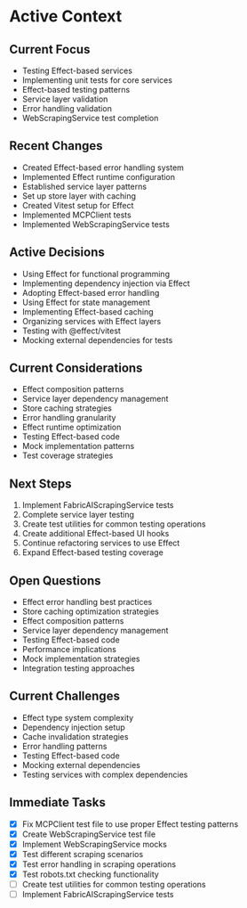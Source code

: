 # Active Context

## Current Focus
- Testing Effect-based services
- Implementing unit tests for core services
- Effect-based testing patterns
- Service layer validation
- Error handling validation
- WebScrapingService test completion

## Recent Changes
- Created Effect-based error handling system
- Implemented Effect runtime configuration
- Established service layer patterns
- Set up store layer with caching
- Created Vitest setup for Effect
- Implemented MCPClient tests
- Implemented WebScrapingService tests

## Active Decisions
- Using Effect for functional programming
- Implementing dependency injection via Effect
- Adopting Effect-based error handling
- Using Effect for state management
- Implementing Effect-based caching
- Organizing services with Effect layers
- Testing with @effect/vitest
- Mocking external dependencies for tests

## Current Considerations
- Effect composition patterns
- Service layer dependency management
- Store caching strategies
- Error handling granularity
- Effect runtime optimization
- Testing Effect-based code
- Mock implementation patterns
- Test coverage strategies

## Next Steps
1. Implement FabricAIScrapingService tests
2. Complete service layer testing
3. Create test utilities for common testing operations
4. Create additional Effect-based UI hooks
5. Continue refactoring services to use Effect
6. Expand Effect-based testing coverage

## Open Questions
- Effect error handling best practices
- Store caching optimization strategies
- Effect composition patterns
- Service layer dependency management
- Testing Effect-based code
- Performance implications
- Mock implementation strategies
- Integration testing approaches

## Current Challenges
- Effect type system complexity
- Dependency injection setup
- Cache invalidation strategies
- Error handling patterns
- Testing Effect-based code
- Mocking external dependencies
- Testing services with complex dependencies

## Immediate Tasks
- [x] Fix MCPClient test file to use proper Effect testing patterns
- [x] Create WebScrapingService test file
- [x] Implement WebScrapingService mocks
- [x] Test different scraping scenarios
- [x] Test error handling in scraping operations
- [x] Test robots.txt checking functionality
- [ ] Create test utilities for common testing operations
- [ ] Implement FabricAIScrapingService tests 